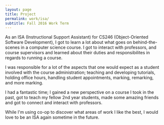 ```yaml
---
layout: page
title: Project
permalink: work/isa/
subtitle: Fall 2016 Work Term
---
```


As an ISA (Instructional Support Assistant) for CS246 (Object-Oriented Software Development), I got to learn a lot about what goes on behind-the-scenes in a computer science course. I got to interact with professors, and course supervisors and learned about their duties and responsibilites in regards to running a course.

I was responsible for a lot of the aspects that one would expect as a student involved with the course administration; teaching and developing tutorials, holding office hours, handling student appointments, marking, remarking, and more marking.

I had a fantastic time; I gained a new perspective on a course I took in the past, got to teach my fellow 2nd year students, made some amazing friends and got to connect and interact with professors. 

While I'm using co-op to discover what areas of work I like the best, I would love to be an ISA again sometime in the future.